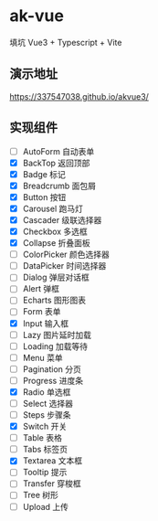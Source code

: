 # ak-vue
填坑 Vue3 + Typescript + Vite

## 演示地址
https://337547038.github.io/akvue3/

## 实现组件
- [ ] AutoForm 自动表单
- [x] BackTop 返回顶部
- [x] Badge 标记
- [x] Breadcrumb 面包屑
- [x] Button 按钮
- [x] Carousel 跑马灯
- [x] Cascader 级联选择器
- [x] Checkbox 多选框
- [x] Collapse 折叠面板
- [ ] ColorPicker 颜色选择器
- [ ] DataPicker 时间选择器
- [ ] Dialog 弹层对话框
- [ ] Alert 弹框
- [ ] Echarts 图形图表
- [ ] Form 表单
- [x] Input 输入框
- [ ] Lazy 图片延时加载
- [ ] Loading 加载等待
- [ ] Menu 菜单
- [ ] Pagination 分页
- [ ] Progress 进度条
- [x] Radio 单选框
- [ ] Select 选择器
- [ ] Steps 步骤条
- [x] Switch 开关
- [ ] Table 表格
- [ ] Tabs 标签页
- [x] Textarea 文本框
- [ ] Tooltip 提示
- [ ] Transfer 穿梭框
- [ ] Tree 树形
- [ ] Upload 上传
